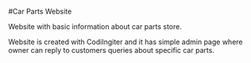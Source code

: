 #Car Parts Website

Website with basic information about car parts store.

Website is created with CodiIngiter and it has simple admin page where owner can reply to customers queries about specific car parts.
